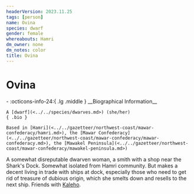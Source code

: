 ```yaml
---
headerVersion: 2023.11.25
tags: [person]
name: Ovina
species: dwarf
gender: female
whereabouts: Hamri
dm_owner: none
dm_notes: color
title: Ovina
---
```

# Ovina
<div class="grid cards ext-narrow-margin ext-one-column" markdown>
- :octicons-info-24:{ .lg .middle } __Biographical Information__

    A [dwarf](<../../species/dwarves.md>) (she/her)  
    { .bio }

    Based in [Hamri](<../../gazetteer/northwest-coast/mawar-confederacy/hamri.md>), the [Mawar Confederacy](<../../gazetteer/northwest-coast/mawar-confederacy/mawar-confederacy.md>), the [Mawakel Peninsula](<../../gazetteer/northwest-coast/mawar-confederacy/mawakel-peninsula.md>)
</div>


A somewhat disreputable dwarven woman, a smith with a shop near the Shark's Dock. Somewhat isolated from Hamri community. But makes a decent living in trade with ships at dock, especially those who need to get rid of treasure of dubious origin, which she smelts down and resells to the next ship. Friends with [Kaleho](<../pcs/mawar-confederacy/kaleho.md>).